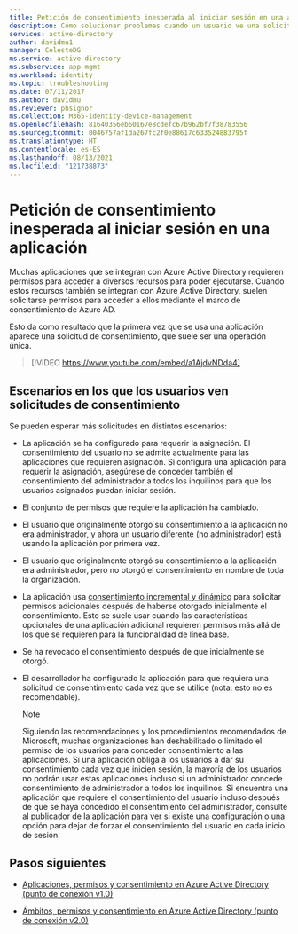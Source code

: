```yaml
---
title: Petición de consentimiento inesperada al iniciar sesión en una aplicación | Microsoft Docs
description: Cómo solucionar problemas cuando un usuario ve una solicitud de consentimiento para una aplicación que ha integrado con Azure AD que no esperaba
services: active-directory
author: davidmu1
manager: CelesteDG
ms.service: active-directory
ms.subservice: app-mgmt
ms.workload: identity
ms.topic: troubleshooting
ms.date: 07/11/2017
ms.author: davidmu
ms.reviewer: phsignor
ms.collection: M365-identity-device-management
ms.openlocfilehash: 81640356eb60167e8cdefc67b962bf7f38783556
ms.sourcegitcommit: 0046757af1da267fc2f0e88617c633524883795f
ms.translationtype: HT
ms.contentlocale: es-ES
ms.lasthandoff: 08/13/2021
ms.locfileid: "121738873"
---
```

# <a name="unexpected-consent-prompt-when-signing-in-to-an-application"></a>Petición de consentimiento inesperada al iniciar sesión en una aplicación

Muchas aplicaciones que se integran con Azure Active Directory requieren permisos para acceder a diversos recursos para poder ejecutarse. Cuando estos recursos también se integran con Azure Active Directory, suelen solicitarse permisos para acceder a ellos mediante el marco de consentimiento de Azure AD.

Esto da como resultado que la primera vez que se usa una aplicación aparece una solicitud de consentimiento, que suele ser una operación única.

> [!VIDEO https://www.youtube.com/embed/a1AjdvNDda4]

## <a name="scenarios-in-which-users-see-consent-prompts"></a>Escenarios en los que los usuarios ven solicitudes de consentimiento

Se pueden esperar más solicitudes en distintos escenarios:

* La aplicación se ha configurado para requerir la asignación. El consentimiento del usuario no se admite actualmente para las aplicaciones que requieren asignación. Si configura una aplicación para requerir la asignación, asegúrese de conceder también el consentimiento del administrador a todos los inquilinos para que los usuarios asignados puedan iniciar sesión.

* El conjunto de permisos que requiere la aplicación ha cambiado.

* El usuario que originalmente otorgó su consentimiento a la aplicación no era administrador, y ahora un usuario diferente (no administrador) está usando la aplicación por primera vez.

* El usuario que originalmente otorgó su consentimiento a la aplicación era administrador, pero no otorgó el consentimiento en nombre de toda la organización.

* La aplicación usa [consentimiento incremental y dinámico](../azuread-dev/azure-ad-endpoint-comparison.md#incremental-and-dynamic-consent) para solicitar permisos adicionales después de haberse otorgado inicialmente el consentimiento. Esto se suele usar cuando las características opcionales de una aplicación adicional requieren permisos más allá de los que se requieren para la funcionalidad de línea base.

* Se ha revocado el consentimiento después de que inicialmente se otorgó.

* El desarrollador ha configurado la aplicación para que requiera una solicitud de consentimiento cada vez que se utilice (nota: esto no es recomendable).

   > [!NOTE]
   > Siguiendo las recomendaciones y los procedimientos recomendados de Microsoft, muchas organizaciones han deshabilitado o limitado el permiso de los usuarios para conceder consentimiento a las aplicaciones. Si una aplicación obliga a los usuarios a dar su consentimiento cada vez que inicien sesión, la mayoría de los usuarios no podrán usar estas aplicaciones incluso si un administrador concede consentimiento de administrador a todos los inquilinos. Si encuentra una aplicación que requiere el consentimiento del usuario incluso después de que se haya concedido el consentimiento del administrador, consulte al publicador de la aplicación para ver si existe una configuración o una opción para dejar de forzar el consentimiento del usuario en cada inicio de sesión.

## <a name="next-steps"></a>Pasos siguientes

* [Aplicaciones, permisos y consentimiento en Azure Active Directory (punto de conexión v1.0)](../develop/quickstart-register-app.md)

* [Ámbitos, permisos y consentimiento en Azure Active Directory (punto de conexión v2.0)](../develop/v2-permissions-and-consent.md)
